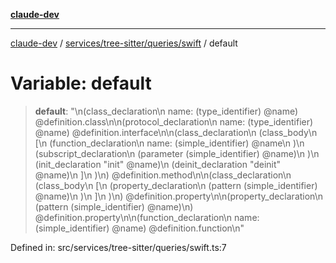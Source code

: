 [**claude-dev**](../../../../../README.md)

***

[claude-dev](../../../../../README.md) / [services/tree-sitter/queries/swift](../README.md) / default

# Variable: default

> **default**: "\n(class\_declaration\n  name: (type\_identifier) @name) @definition.class\n\n(protocol\_declaration\n  name: (type\_identifier) @name) @definition.interface\n\n(class\_declaration\n    (class\_body\n        \[\n            (function\_declaration\n                name: (simple\_identifier) @name\n            )\n            (subscript\_declaration\n                (parameter (simple\_identifier) @name)\n            )\n            (init\_declaration \"init\" @name)\n            (deinit\_declaration \"deinit\" @name)\n        \]\n    )\n) @definition.method\n\n(class\_declaration\n    (class\_body\n        \[\n            (property\_declaration\n                (pattern (simple\_identifier) @name)\n            )\n        \]\n    )\n) @definition.property\n\n(property\_declaration\n    (pattern (simple\_identifier) @name)\n) @definition.property\n\n(function\_declaration\n    name: (simple\_identifier) @name) @definition.function\n"

Defined in: src/services/tree-sitter/queries/swift.ts:7
